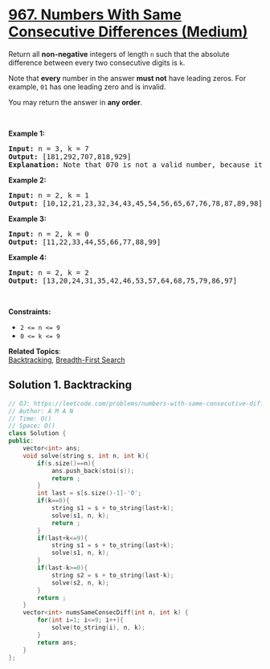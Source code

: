 # [967. Numbers With Same Consecutive Differences (Medium)](https://leetcode.com/problems/numbers-with-same-consecutive-differences/)

<p>Return all <strong>non-negative</strong> integers of length <code>n</code> such that the absolute difference between every two consecutive digits is <code>k</code>.</p>

<p>Note that <strong>every</strong> number in the answer <strong>must not</strong> have leading zeros. For example, <code>01</code> has one leading zero and is invalid.</p>

<p>You may return the answer in <strong>any order</strong>.</p>

<p>&nbsp;</p>
<p><strong>Example 1:</strong></p>

<pre><strong>Input:</strong> n = 3, k = 7
<strong>Output:</strong> [181,292,707,818,929]
<strong>Explanation:</strong> Note that 070 is not a valid number, because it has leading zeroes.
</pre>

<p><strong>Example 2:</strong></p>

<pre><strong>Input:</strong> n = 2, k = 1
<strong>Output:</strong> [10,12,21,23,32,34,43,45,54,56,65,67,76,78,87,89,98]
</pre>

<p><strong>Example 3:</strong></p>

<pre><strong>Input:</strong> n = 2, k = 0
<strong>Output:</strong> [11,22,33,44,55,66,77,88,99]
</pre>

<p><strong>Example 4:</strong></p>

<pre><strong>Input:</strong> n = 2, k = 2
<strong>Output:</strong> [13,20,24,31,35,42,46,53,57,64,68,75,79,86,97]
</pre>

<p>&nbsp;</p>
<p><strong>Constraints:</strong></p>

<ul>
	<li><code>2 &lt;= n &lt;= 9</code></li>
	<li><code>0 &lt;= k &lt;= 9</code></li>
</ul>


**Related Topics**:  
[Backtracking](https://leetcode.com/tag/backtracking/), [Breadth-First Search](https://leetcode.com/tag/breadth-first-search/)

## Solution 1. Backtracking

```cpp
// OJ: https://leetcode.com/problems/numbers-with-same-consecutive-differences/
// Author: A M A N
// Time: O()
// Space: O()
class Solution {
public:
    vector<int> ans;
    void solve(string s, int n, int k){
        if(s.size()==n){
            ans.push_back(stoi(s));
            return ;
        }
        int last = s[s.size()-1]-'0';
        if(k==0){
            string s1 = s + to_string(last+k);
            solve(s1, n, k);
            return ;
        }
        if(last+k<=9){
            string s1 = s + to_string(last+k);
            solve(s1, n, k);
        }
        if(last-k>=0){
            string s2 = s + to_string(last-k);
            solve(s2, n, k);
        }
        return ;
    }
    vector<int> numsSameConsecDiff(int n, int k) {
        for(int i=1; i<=9; i++){
            solve(to_string(i), n, k);
        }
        return ans;
    }
};
```